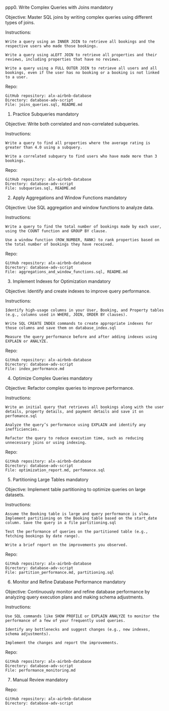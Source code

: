 
ppp0. Write Complex Queries with Joins
mandatory

Objective: Master SQL joins by writing complex queries using different types of joins.

Instructions:

    Write a query using an INNER JOIN to retrieve all bookings and the respective users who made those bookings.

    Write a query using aLEFT JOIN to retrieve all properties and their reviews, including properties that have no reviews.

    Write a query using a FULL OUTER JOIN to retrieve all users and all bookings, even if the user has no booking or a booking is not linked to a user.

Repo:

    GitHub repository: alx-airbnb-database
    Directory: database-adv-script
    File: joins_queries.sql, README.md

1. Practice Subqueries
mandatory

Objective: Write both correlated and non-correlated subqueries.

Instructions:

    Write a query to find all properties where the average rating is greater than 4.0 using a subquery.

    Write a correlated subquery to find users who have made more than 3 bookings.

Repo:

    GitHub repository: alx-airbnb-database
    Directory: database-adv-script
    File: subqueries.sql, README.md

2. Apply Aggregations and Window Functions
mandatory

Objective: Use SQL aggregation and window functions to analyze data.

Instructions:

    Write a query to find the total number of bookings made by each user, using the COUNT function and GROUP BY clause.

    Use a window function (ROW_NUMBER, RANK) to rank properties based on the total number of bookings they have received.

Repo:

    GitHub repository: alx-airbnb-database
    Directory: database-adv-script
    File: aggregations_and_window_functions.sql, README.md

3. Implement Indexes for Optimization
mandatory

Objective: Identify and create indexes to improve query performance.

Instructions:

    Identify high-usage columns in your User, Booking, and Property tables (e.g., columns used in WHERE, JOIN, ORDER BY clauses).

    Write SQL CREATE INDEX commands to create appropriate indexes for those columns and save them on database_index.sql

    Measure the query performance before and after adding indexes using EXPLAIN or ANALYZE.

Repo:

    GitHub repository: alx-airbnb-database
    Directory: database-adv-script
    File: index_performance.md

4. Optimize Complex Queries
mandatory

Objective: Refactor complex queries to improve performance.

Instructions:

    Write an initial query that retrieves all bookings along with the user details, property details, and payment details and save it on perfomance.sql

    Analyze the query’s performance using EXPLAIN and identify any inefficiencies.

    Refactor the query to reduce execution time, such as reducing unnecessary joins or using indexing.

Repo:

    GitHub repository: alx-airbnb-database
    Directory: database-adv-script
    File: optimization_report.md, perfomance.sql

5. Partitioning Large Tables
mandatory

Objective: Implement table partitioning to optimize queries on large datasets.

Instructions:

    Assume the Booking table is large and query performance is slow. Implement partitioning on the Booking table based on the start_date column. Save the query in a file partitioning.sql

    Test the performance of queries on the partitioned table (e.g., fetching bookings by date range).

    Write a brief report on the improvements you observed.

Repo:

    GitHub repository: alx-airbnb-database
    Directory: database-adv-script
    File: partition_performance.md, partitioning.sql

6. Monitor and Refine Database Performance
mandatory

Objective: Continuously monitor and refine database performance by analyzing query execution plans and making schema adjustments.

Instructions:

    Use SQL commands like SHOW PROFILE or EXPLAIN ANALYZE to monitor the performance of a few of your frequently used queries.

    Identify any bottlenecks and suggest changes (e.g., new indexes, schema adjustments).

    Implement the changes and report the improvements.

Repo:

    GitHub repository: alx-airbnb-database
    Directory: database-adv-script
    File: performance_monitoring.md

7. Manual Review
mandatory

Repo:

    GitHub repository: alx-airbnb-database
    Directory: database-adv-script


